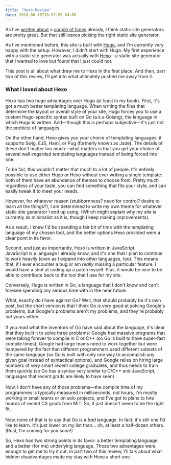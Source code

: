 ```yaml
---
title: "Hexo Review"
date: 2018-06-18T16:57:52-04:00
---
```


As I've [written about](https://www.codesections.com/blog/why-static-site-generators-are-great/) a [couple of times](https://www.codesections.com/blog/greatness-of-static-site-generators-ii/) 
already, I think static site generators are pretty great.  But that
still leaves picking the right static site generator.

As I've mentioned before, this site is built with [Hugo](https://gohugo.io/), and I'm currently very happy with the setup.  However,
I didn't start with Hugo.  My first experience with a static site
generator was actually with [Hexo](https://hexo.io/)—a static site
generator that I wanted to love but found that I just could not. 

This post is all about what drew me to Hexo in the first place.  And
then, part two of this review, I'll get into what ultimately pushed
me away from it.

<!--more-->

### What I loved about Hexo
Hexo has two huge advantages over Hugo (at least in my book).  First,
it's got a much better templating language.  When writing the files
that determine the layout or overall style of your site, Hugo forces
you to use a custom Hugo-specific syntax built on Go (a.k.a Golang), the language in which Hugo is written.  And—though this is perhaps 
subjective—it's just not the prettiest of languages.

On the other hand, Hexo gives you your choice of templating languages:
it supports Swig, EJS, Haml, or Pug (formerly known as Jade).  The
details of these don't matter too much—what matters is that you get
your choice of several well-regarded templating languages instead of 
being forced into one.

To be fair, this wouldn't matter that much to a lot of people.  It's
entirely possible to use either Hugo or Hexo without ever writing a 
single template: both of them have an abundance of themes to choose 
from.  Pretty much regardless of your taste, you can find something
that fits your style, and can easily tweak it to meet your needs.

However, for whatever reason (stubbornness? need for control? desire
to learn all the things?), I am determined to write my own 
theme for whatever static site generator I end up using.  (Which 
might explain why my site is currently as minimalist as it is, though
I keep making improvements).  

As a result, I knew I'd be spending a fair bit of time with the 
templating language of my chosen tool, and the better options Hexo 
provided were a clear point in its favor.

Second, and just as importantly, Hexo is written in JavaScript.  
JavaScript is a language I already know, and it's one that I plan
to continue to work heavily (even as I expand into other languages,
too).  This means that, if I ever encounter a bug or am *really* 
missing a particular feature, I would have a shot at coding up a patch
myself.  Plus, it would be nice to be able to contribute back to the
tool that I use for my site.

Conversely, Hugo is written in Go, a language that I don't know
and can't foresee spending any serious time with in the near future.

<asside class="note">What, exactly do I have against Go?  Well, that 
should probably be it's own post, but the short version is that I 
think Go is very good at solving Google's problems, but Google's 
problems aren't my problems, and they're probably not yours either.
<br><br>
If you read what the inventors of Go have said about the language, 
it's clear that they built it to solve three problems: Google had
massive programs that were taking forever to compile in C or C++ 
(so Go is built to have super-fast compile times); Google had large
teams need to work together but were hampered by the fact that 
different programmers used different subsets of the same language 
(so Go is built with only one way to accomplish any given goal 
instead of syntactical options), and Google relies on hiring large
numbers of very smart recent college graduates, and thus needs to 
train them quickly (so Go has a syntax very similar to C/C++ and
JavaScript, languages that recent grads are likely to have seen). 
<br><br>
Now, I don't have any of those problems—the compile time of my 
programmes is typically measured in milliseconds, not hours, I'm
mostly working in small teams or on solo projects, and I've got to 
plans to hire hoards of recent CS grads from MIT.  So, it just 
doesn't seem to be the right fit.
<br><br>
Now, none of that is to say that Go is a *bad* language.  In fact, 
it's still one I'd like to learn.  It's just lower on my list than… 
oh, at least a half-dozen others. (Rust, I'm coming for you soon!)</asside>

So, Hexo had two strong points in its favor: a better templating 
language and a better (for me) underlying language.  Those two 
advantages were enough to get me to try it out.  In part two of this
review, I'll talk about what hidden disadvantages made my stay with
Hexo a short one.
